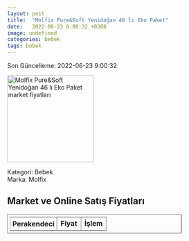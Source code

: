 ```yaml
---
layout: post
title:  "Molfix Pure&Soft Yenidoğan 46 lı Eko Paket"
date:   2022-06-23 6:00:32 +0300
image: undefined
categories: bebek
tags: bebek
---
```


Son Güncelleme: 2022-06-23 9:00:32

<img src="undefined" width="200" alt="Molfix Pure&Soft Yenidoğan 46 lı Eko Paket market fiyatları" />

Kategori: Bebek
<br />
Marka: Molfix

<h2>Market ve Online Satış Fiyatları</h2>

<table border="1" style="padding: 5px;width:80%;">
  <tr>
    <td style="padding: 5px;"><strong>Perakendeci</strong></td>
    <td><strong>Fiyat</strong></td>
    <td><strong>İşlem</strong></td>
  </tr>
  
</table>
